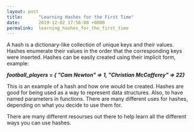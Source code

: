 ```yaml
---
layout: post
title:      "Learning Hashes for the First Time"
date:       2019-12-02 17:56:08 +0000
permalink:  learning_hashes_for_the_first_time
---
```



A hash is a dictionary-like collection of unique keys and their values. Hashes enumerate their values in the order that the corresponding keys were inserted. Hashes can be easily created using their implicit form, example: 

***football_players = { "Cam Newton" => 1, "Christian McCafferey" => 22}***

This is an example of a hash and how one would be created. Hashes are good for being used as a way to represent data structures. Also, to have named parameters in functions. There are many different uses for hashes, depending on what you decide to use them for. 

 There are many different resourses out there to help learn all the different ways you can use hashes. 
